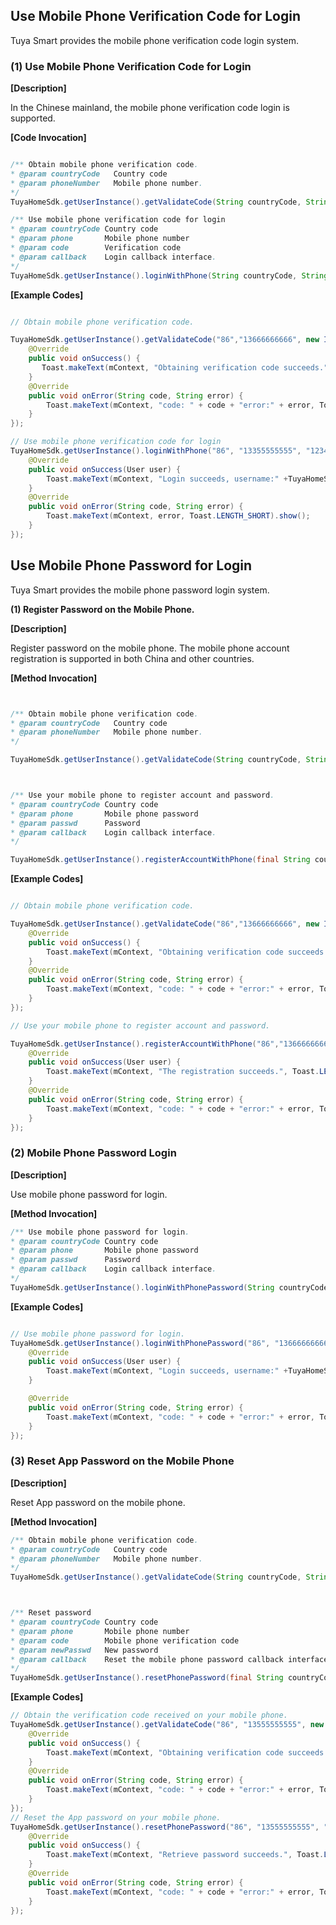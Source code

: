 ## Use Mobile Phone Verification Code for Login

Tuya Smart provides the mobile phone verification code login system. 

### (1) Use Mobile Phone Verification Code for Login

**[Description]**

In the Chinese mainland, the mobile phone verification code login is supported.

**[Code Invocation]**

```java

/** Obtain mobile phone verification code.
* @param countryCode   Country code
* @param phoneNumber   Mobile phone number.
*/
TuyaHomeSdk.getUserInstance().getValidateCode(String countryCode, String phoneNumber, final IValidateCallback callback);

/** Use mobile phone verification code for login
* @param countryCode Country code
* @param phone       Mobile phone number
* @param code        Verification code
* @param callback    Login callback interface. 
*/
TuyaHomeSdk.getUserInstance().loginWithPhone(String countryCode, String phone, String code, final ILoginCallback callback)
```

**[Example Codes]**

```java

// Obtain mobile phone verification code.

TuyaHomeSdk.getUserInstance().getValidateCode("86","13666666666", new IValidateCallback(){
    @Override
    public void onSuccess() {
       Toast.makeText(mContext, "Obtaining verification code succeeds.", Toast.LENGTH_SHORT).show();
    }
    @Override
    public void onError(String code, String error) {
        Toast.makeText(mContext, "code: " + code + "error:" + error, Toast.LENGTH_SHORT).show();
    }
});

// Use mobile phone verification code for login
TuyaHomeSdk.getUserInstance().loginWithPhone("86", "13355555555", "123456", new ILoginCallback() {
    @Override
    public void onSuccess(User user) {
        Toast.makeText(mContext, "Login succeeds, username:" +TuyaHomeSdk.getUserInstance().getUser().getUsername(), Toast.LENGTH_SHORT).show();
    }
    @Override
    public void onError(String code, String error) {
        Toast.makeText(mContext, error, Toast.LENGTH_SHORT).show();
    }
});
```
## Use Mobile Phone Password for Login

Tuya Smart provides the mobile phone password login system.

**(1) Register Password on the Mobile Phone.** 

**[Description]**

Register password on the mobile phone. The mobile phone account registration is supported in both China and other countries.

**[Method Invocation]**

```java


/** Obtain mobile phone verification code.
* @param countryCode   Country code
* @param phoneNumber   Mobile phone number.
*/

TuyaHomeSdk.getUserInstance().getValidateCode(String countryCode, String phoneNumber, final IValidateCallback callback);



/** Use your mobile phone to register account and password.
* @param countryCode Country code
* @param phone       Mobile phone password
* @param passwd      Password
* @param callback    Login callback interface. 
*/

TuyaHomeSdk.getUserInstance().registerAccountWithPhone(final String countryCode, final String phone, final String passwd, final String code, final IRegisterCallback callback);
```

**[Example Codes]**
```java

// Obtain mobile phone verification code.

TuyaHomeSdk.getUserInstance().getValidateCode("86","13666666666", new IValidateCallback(){
    @Override
    public void onSuccess() {
        Toast.makeText(mContext, "Obtaining verification code succeeds.", Toast.LENGTH_SHORT).show();
    }
    @Override
    public void onError(String code, String error) {
        Toast.makeText(mContext, "code: " + code + "error:" + error, Toast.LENGTH_SHORT).show();
    }
});

// Use your mobile phone to register account and password.

TuyaHomeSdk.getUserInstance().registerAccountWithPhone("86","13666666666","123456","124332", new IRegisterCallback() {
    @Override
    public void onSuccess(User user) {
        Toast.makeText(mContext, "The registration succeeds.", Toast.LENGTH_SHORT).show();
    }
    @Override
    public void onError(String code, String error) {
        Toast.makeText(mContext, "code: " + code + "error:" + error, Toast.LENGTH_SHORT).show();
    }
});

```

### (2) Mobile Phone Password Login

**[Description]**

Use mobile phone password for login.

**[Method Invocation]**
```java
/** Use mobile phone password for login.
* @param countryCode Country code
* @param phone       Mobile phone password
* @param passwd      Password
* @param callback    Login callback interface. 
*/
TuyaHomeSdk.getUserInstance().loginWithPhonePassword(String countryCode, String phone, String passwd, final ILoginCallback callback);

```
**[Example Codes]**

```java

// Use mobile phone password for login.
TuyaHomeSdk.getUserInstance().loginWithPhonePassword("86", "13666666666", "123456", new ILoginCallback() {
    @Override
    public void onSuccess(User user) {
        Toast.makeText(mContext, "Login succeeds, username:" +TuyaHomeSdk.getUserInstance().getUser().getUsername(), Toast.LENGTH_SHORT).show();
    }

    @Override
    public void onError(String code, String error) {
        Toast.makeText(mContext, "code: " + code + "error:" + error, Toast.LENGTH_SHORT).show();
    }
});

```
### (3) Reset App Password on the Mobile Phone

**[Description]**

Reset App password on the mobile phone.

**[Method Invocation]**

```java
/** Obtain mobile phone verification code.
* @param countryCode   Country code
* @param phoneNumber   Mobile phone number.
*/
TuyaHomeSdk.getUserInstance().getValidateCode(String countryCode, String phoneNumber, final IValidateCallback callback);



/** Reset password
* @param countryCode Country code
* @param phone       Mobile phone number
* @param code        Mobile phone verification code
* @param newPasswd   New password
* @param callback    Reset the mobile phone password callback interface. 
*/
TuyaHomeSdk.getUserInstance().resetPhonePassword(final String countryCode, final String phone, final String code, final String newPasswd, final IResetPasswordCallback callback);

```
**[Example Codes]**

```java
// Obtain the verification code received on your mobile phone.
TuyaHomeSdk.getUserInstance().getValidateCode("86", "13555555555", new IValidateCallback() {
    @Override
    public void onSuccess() {
        Toast.makeText(mContext, "Obtaining verification code succeeds.", Toast.LENGTH_SHORT).show();
    }
    @Override
    public void onError(String code, String error) {
        Toast.makeText(mContext, "code: " + code + "error:" + error, Toast.LENGTH_SHORT).show();
    }
});
// Reset the App password on your mobile phone.
TuyaHomeSdk.getUserInstance().resetPhonePassword("86", "13555555555", "123456", "123123", new IResetPasswordCallback(){
    @Override
    public void onSuccess() {
        Toast.makeText(mContext, "Retrieve password succeeds.", Toast.LENGTH_SHORT).show();
    }
    @Override
    public void onError(String code, String error) {
        Toast.makeText(mContext, "code: " + code + "error:" + error, Toast.LENGTH_SHORT).show();
    }
});
```